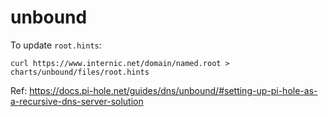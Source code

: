 # unbound

To update `root.hints`:

```console
curl https://www.internic.net/domain/named.root > charts/unbound/files/root.hints 
```
Ref: https://docs.pi-hole.net/guides/dns/unbound/#setting-up-pi-hole-as-a-recursive-dns-server-solution
